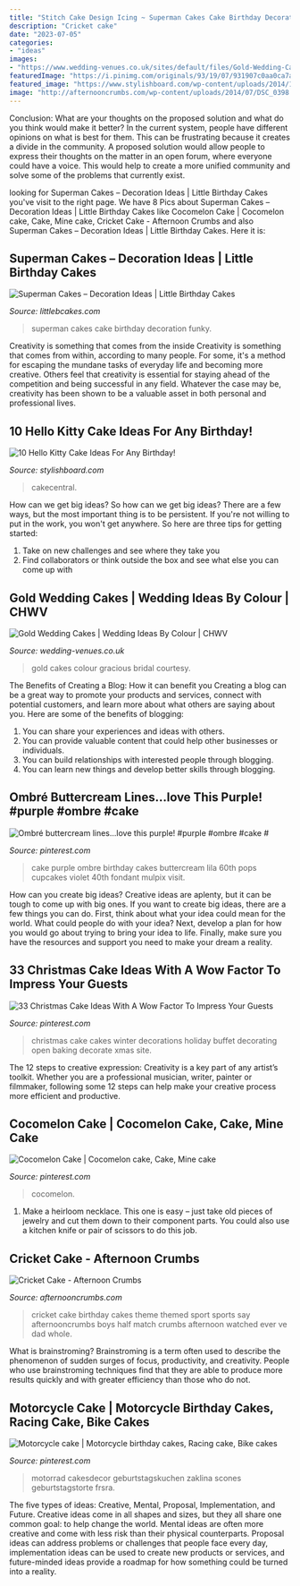 ```yaml
---
title: "Stitch Cake Design Icing ~ Superman Cakes Cake Birthday Decoration Funky"
description: "Cricket cake"
date: "2023-07-05"
categories:
- "ideas"
images:
- "https://www.wedding-venues.co.uk/sites/default/files/Gold-Wedding-Cakes-GraciousBridal.jpg"
featuredImage: "https://i.pinimg.com/originals/93/19/07/931907c0aa0ca7aa3818edee56a42091.png"
featured_image: "https://www.stylishboard.com/wp-content/uploads/2014/11/237.jpg"
image: "http://afternooncrumbs.com/wp-content/uploads/2014/07/DSC_0398.jpg"
---
```



Conclusion: What are your thoughts on the proposed solution and what do you think would make it better?
In the current system, people have different opinions on what is best for them. This can be frustrating because it creates a divide in the community. A proposed solution would allow people to express their thoughts on the matter in an open forum, where everyone could have a voice. This would help to create a more unified community and solve some of the problems that currently exist.

	

		
looking for Superman Cakes – Decoration Ideas | Little Birthday Cakes you've visit to the right page. We have 8 Pics about Superman Cakes – Decoration Ideas | Little Birthday Cakes like Cocomelon Cake | Cocomelon cake, Cake, Mine cake, Cricket Cake - Afternoon Crumbs and also Superman Cakes – Decoration Ideas | Little Birthday Cakes. Here it is:
		
    
## Superman Cakes – Decoration Ideas | Little Birthday Cakes

<img loading=lazy src="http://www.littlebcakes.com/wp-content/uploads/2013/08/Superman-Cakes-Images.jpg" onerror="this.onerror=null;this.src='https://tse3.mm.bing.net/th?id=OIP.EvZTr6MLS-bJusV8JJq0IAHaJ4&amp;pid=15.1';" alt="Superman Cakes – Decoration Ideas | Little Birthday Cakes">

_Source: littlebcakes.com_

>superman cakes cake birthday decoration funky. 

	

Creativity is something that comes from the inside
Creativity is something that comes from within, according to many people. For some, it's a method for escaping the mundane tasks of everyday life and becoming more creative. Others feel that creativity is essential for staying ahead of the competition and being successful in any field. Whatever the case may be, creativity has been shown to be a valuable asset in both personal and professional lives.

    
## 10 Hello Kitty Cake Ideas For Any Birthday!

<img loading=lazy src="https://www.stylishboard.com/wp-content/uploads/2014/11/237.jpg" onerror="this.onerror=null;this.src='https://tse3.mm.bing.net/th?id=OIP.t1SsepwuFep_cCxIwd_legHaJ4&amp;pid=15.1';" alt="10 Hello Kitty Cake Ideas For Any Birthday!">

_Source: stylishboard.com_

>cakecentral. 

	

How can we get big ideas?
So how can we get big ideas? There are a few ways, but the most important thing is to be persistent. If you're not willing to put in the work, you won't get anywhere. So here are three tips for getting started: 
1. Take on new challenges and see where they take you 
2. Find collaborators or think outside the box and see what else you can come up with 

    
## Gold Wedding Cakes | Wedding Ideas By Colour | CHWV

<img loading=lazy src="https://www.wedding-venues.co.uk/sites/default/files/Gold-Wedding-Cakes-GraciousBridal.jpg" onerror="this.onerror=null;this.src='https://tse3.mm.bing.net/th?id=OIP.8BU18Oj6WdyBwj8FoDnkmQHaLI&amp;pid=15.1';" alt="Gold Wedding Cakes | Wedding Ideas By Colour | CHWV">

_Source: wedding-venues.co.uk_

>gold cakes colour gracious bridal courtesy. 

	

The Benefits of Creating a Blog: How it can benefit you
Creating a blog can be a great way to promote your products and services, connect with potential customers, and learn more about what others are saying about you. Here are some of the benefits of blogging:
1. You can share your experiences and ideas with others.
2. You can provide valuable content that could help other businesses or individuals.
3. You can build relationships with interested people through blogging.
4. You can learn new things and develop better skills through blogging.

    
## Ombré Buttercream Lines...love This Purple! #purple #ombre #cake #

<img loading=lazy src="https://i.pinimg.com/736x/b3/40/90/b34090bf6bd707131dd1d32dcd9ead5c.jpg" onerror="this.onerror=null;this.src='https://tse3.mm.bing.net/th?id=OIP.zuGMKl2-GPdxhqJ4UKO7aQHaJQ&amp;pid=15.1';" alt="Ombré buttercream lines...love this purple! #purple #ombre #cake #">

_Source: pinterest.com_

>cake purple ombre birthday cakes buttercream lila 60th pops cupcakes violet 40th fondant mulpix visit. 

	

How can you create big ideas?
Creative ideas are aplenty, but it can be tough to come up with big ones. If you want to create big ideas, there are a few things you can do. First, think about what your idea could mean for the world. What could people do with your idea? Next, develop a plan for how you would go about trying to bring your idea to life. Finally, make sure you have the resources and support you need to make your dream a reality.

    
## 33 Christmas Cake Ideas With A Wow Factor To Impress Your Guests

<img loading=lazy src="https://i.pinimg.com/originals/93/19/07/931907c0aa0ca7aa3818edee56a42091.png" onerror="this.onerror=null;this.src='https://tse3.mm.bing.net/th?id=OIP.mxLPqMf9tWpubXAr5OSUyAHaLH&amp;pid=15.1';" alt="33 Christmas Cake Ideas With A Wow Factor To Impress Your Guests">

_Source: pinterest.com_

>christmas cake cakes winter decorations holiday buffet decorating open baking decorate xmas site. 

	

The 12 steps to creative expression:
Creativity is a key part of any artist’s toolkit. Whether you are a professional musician, writer, painter or filmmaker, following some 12 steps can help make your creative process more efficient and productive.

    
## Cocomelon Cake | Cocomelon Cake, Cake, Mine Cake

<img loading=lazy src="https://i.pinimg.com/736x/ba/87/14/ba8714fa860c531f1d927133fcc85f74.jpg" onerror="this.onerror=null;this.src='https://tse2.mm.bing.net/th?id=OIP.J2NJRW2c5yVG5SO_umjtqQHaHa&amp;pid=15.1';" alt="Cocomelon Cake | Cocomelon cake, Cake, Mine cake">

_Source: pinterest.com_

>cocomelon. 

	

1. Make a heirloom necklace. This one is easy – just take old pieces of jewelry and cut them down to their component parts. You could also use a kitchen knife or pair of scissors to do this job. 

    
## Cricket Cake - Afternoon Crumbs

<img loading=lazy src="http://afternooncrumbs.com/wp-content/uploads/2014/07/DSC_0398.jpg" onerror="this.onerror=null;this.src='https://tse3.mm.bing.net/th?id=OIP.ZE6D9ck1sfLhS4IQ-9m4RAHaLE&amp;pid=15.1';" alt="Cricket Cake - Afternoon Crumbs">

_Source: afternooncrumbs.com_

>cricket cake birthday cakes theme themed sport sports say afternooncrumbs boys half match crumbs afternoon watched ever ve dad whole. 

	

What is brainstroming?
Brainstroming is a term often used to describe the phenomenon of sudden surges of focus, productivity, and creativity. People who use brainstroming techniques find that they are able to produce more results quickly and with greater efficiency than those who do not.

    
## Motorcycle Cake | Motorcycle Birthday Cakes, Racing Cake, Bike Cakes

<img loading=lazy src="https://i.pinimg.com/736x/a4/6b/da/a46bda6ee19751055984f945eca47fa5.jpg" onerror="this.onerror=null;this.src='https://tse3.mm.bing.net/th?id=OIP.9DA-7kUYb1K9fCIZ2Z2o2AHaLH&amp;pid=15.1';" alt="Motorcycle cake | Motorcycle birthday cakes, Racing cake, Bike cakes">

_Source: pinterest.com_

>motorrad cakesdecor geburtstagskuchen zaklina scones geburtstagstorte frsra. 

	

The five types of ideas: Creative, Mental, Proposal, Implementation, and Future.
Creative ideas come in all shapes and sizes, but they all share one common goal: to help change the world. Mental ideas are often more creative and come with less risk than their physical counterparts. Proposal ideas can address problems or challenges that people face every day, implementation ideas can be used to create new products or services, and future-minded ideas provide a roadmap for how something could be turned into a reality.

